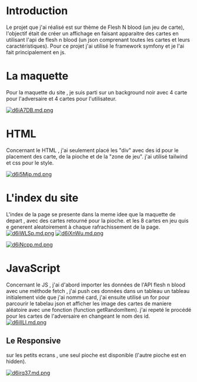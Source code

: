# Introduction

Le projet que j'ai réalisé est sur thème de Flesh N blood (un jeu de carte), l'objectif était de créer un affichage en faisant apparaitre des cartes en utilisant l'api de flesh  n blood (un json comprenant toutes les cartes et leurs caractéristiques).
Pour ce projet j'ai utilisé le framework symfony et je l'ai fait principalement en js.

# La maquette 
Pour la maquette du site , je suis parti sur un background noir avec 4 carte pour l'adversaire et 4 cartes pour l'utilisateur.

[![d6iA7DB.md.png](https://iili.io/d6iA7DB.md.png)](https://freeimage.host/i/d6iA7DB)


# HTML

Concernant le HTML , j'ai seulement placé les "div" avec des id pour le placement des carte, de la pioche et de la "zone de jeu". j'ai utilisé tailwind et css pour le style.

[![d6i5Mjp.md.png](https://iili.io/d6i5Mjp.md.png)](https://freeimage.host/i/d6i5Mjp)


# L'index du site 
L'index de la page se presente dans la meme idee que la maquette de depart , avec des cartes retourné pour la pioche. et les 8 cartes en jeu quis e generent aleatoirement à chaque rafrachissement de la page. 
[![d6iWLSp.md.png](https://iili.io/d6iWLSp.md.png)](https://freeimage.host/i/d6iWLSp)
[![d6iXnWu.md.png](https://iili.io/d6iXnWu.md.png)](https://freeimage.host/i/d6iXnWu)

[![d6iNcpp.md.png](https://iili.io/d6iNcpp.md.png)](https://freeimage.host/i/d6iNcpp)

#  JavaScript

Concernant le JS , j'ai d'abord importer les données de l'API flesh n blood avec une méthode fetch , j'ai push ces données dans un tableau un tableau initialement vide que j'ai nommé card, j'ai ensuite utilisé un for pour parcourir le tabelau json et afficher les image des cartes de maniere aléatoire avec une fonction (function getRandomItem). j'ai repeté le procédé pour les cartes de l'adversaire en changeant le nom des id.
[![d6ilILl.md.png](https://iili.io/d6ilILl.md.png)](https://freeimage.host/i/d6ilILl)


##  Le Responsive


sur les petits ecrans , une seul pioche est disponible (l'autre pioche est en hidden).

[![d6irq37.md.png](https://iili.io/d6irq37.md.png)](https://freeimage.host/i/d6irq37)
